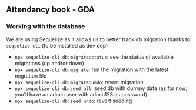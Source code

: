 ## Attendancy book - GDA

### Working with the database

We are using Sequelize as it allows us to better track db migration thanks to `sequelize-cli` (to be installed as dev dep)

- `npx sequelize-cli db:migrate:status`: see the status of available migrations (up and/or down)
- `npx sequelize-cli db:migrate`: run the migration with the latest migration file
- `npx sequelize-cli db:migrate:undo`: revert migration
- `npx sequelize-cli db:seed:all`: seed db with dummy data (as for now, you'll have an admin user with admin123 as password)
- `npx sequelize-cli db:seed:undo`: revert seeding
